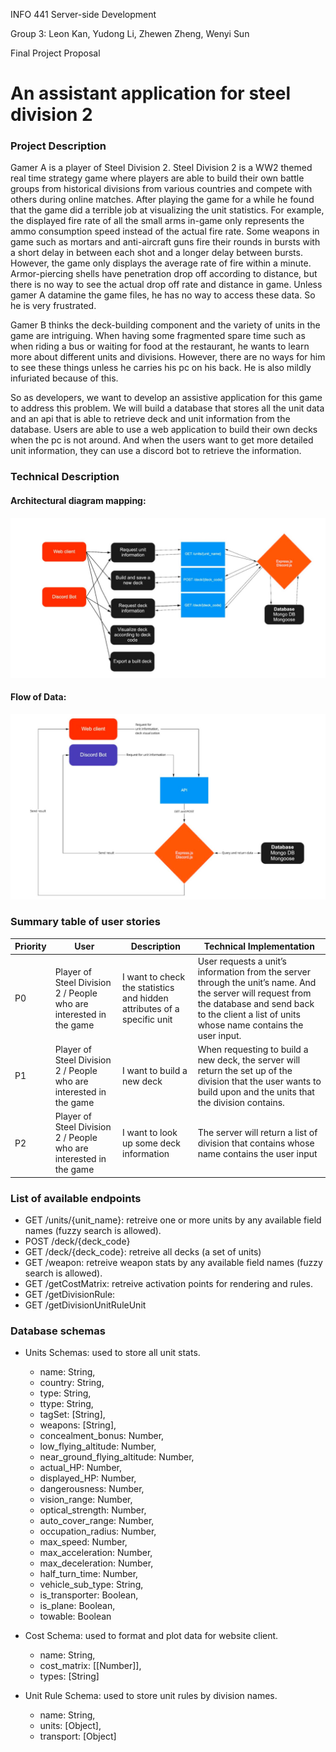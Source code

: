 INFO 441 Server-side Development

Group 3: Leon Kan, Yudong Li, Zhewen Zheng, Wenyi Sun

Final Project Proposal
# An assistant application for steel division 2
### Project Description
  Gamer A is a player of Steel Division 2. Steel Division 2 is a WW2 themed
  real time strategy game where players are able to build their own battle groups
  from historical divisions from various countries and compete with others during
  online matches. After playing the game for a while he found that the game did
   a terrible job at visualizing the unit statistics. For example, the displayed
   fire rate of all the small arms in-game only represents the ammo consumption
   speed instead of the actual fire rate. Some weapons in game such as mortars
   and anti-aircraft guns fire their rounds in bursts with a short delay in
   between each shot and a longer delay between bursts. However, the game only
   displays the average rate of fire within a minute. Armor-piercing shells
   have penetration drop off according to distance, but there is no way to
   see the actual drop off rate and distance in game. Unless gamer A datamine
   the game files, he has no way to access these data. So he is very frustrated.

  Gamer B thinks the deck-building component and the variety of units in the
  game are intriguing. When having some fragmented spare time such as when
  riding a bus or waiting for food at the restaurant, he wants to learn more
  about different units and divisions. However, there are no ways for him to
  see these things unless he carries his pc on his back. He is also mildly
  infuriated because of this.  

  So as developers, we want to develop an assistive application for this game
  to address this problem. We will build a database that stores all the unit
  data and an api that is able to retrieve deck and unit information from the
  database. Users are able to use a web application to build their own decks
  when the pc is not around. And when the users want to get more detailed unit
   information, they can use a discord bot to retrieve the information.

### Technical Description
#### Architectural diagram mapping:
![Architectural diagram mapping](img/architectural-diagram.png)
#### Flow of Data:
![The flow of data](img/flow-data.png)

### Summary table of user stories

| Priority | User | Description | Technical Implementation |
|-------------|----| -----------|------------------------|
|P0|Player of Steel Division 2 / People who are interested in the game|I want to check the statistics and hidden attributes of a specific unit| User requests a unit’s information from the server through the unit’s name. And the server will request from the database and send back to the client a list of units whose name contains the user input.|
|P1|Player of Steel Division 2 / People who are interested in the game|I want to build a new deck|When requesting to build a new deck, the server will return the set up of the division that the user wants to build upon and the units that the division contains.|
|P2|Player of Steel Division 2 / People who are interested in the game|I want to look up some deck information|The server will return a list of division that contains whose name contains the user input|

###  List of available endpoints
  - GET /units/{unit_name}: retreive one or more units by any available field names (fuzzy search is allowed).
  - POST /deck/{deck_code}
  - GET /deck/{deck_code}: retreive all decks (a set of units)
  - GET /weapon: retreive weapon stats by any available field names (fuzzy search is allowed).
  - GET /getCostMatrix: retreive activation points for rendering and rules.
  - GET /getDivisionRule: 
  - GET /getDivisionUnitRuleUnit

###  Database schemas
  - Units Schemas: used to store all unit stats.
      - name: String,
      - country: String,
      - type: String,
      - ttype: String,
      - tagSet: [String],
      - weapons: [String],
      - concealment_bonus: Number,
      - low_flying_altitude: Number,
      - near_ground_flying_altitude: Number,
      - actual_HP: Number,
      - displayed_HP: Number,
      - dangerousness: Number,
      - vision_range: Number,
      - optical_strength: Number,
      - auto_cover_range: Number,
      - occupation_radius: Number,
      - max_speed: Number,
      - max_acceleration: Number,
      - max_deceleration: Number,
      - half_turn_time: Number,
      - vehicle_sub_type: String,
      - is_transporter: Boolean,
      - is_plane: Boolean,
      - towable: Boolean
  
  - Cost Schema: used to format and plot data for website client.
    - name: String,
    - cost_matrix: [[Number]],
    - types: [String]
  
  - Unit Rule Schema: used to store unit rules by division names.
    - name: String,
    - units: [Object],
    - transport: [Object]
